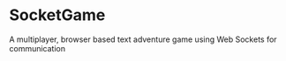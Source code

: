 SocketGame
==========

A multiplayer, browser based text adventure game using Web Sockets for communication
